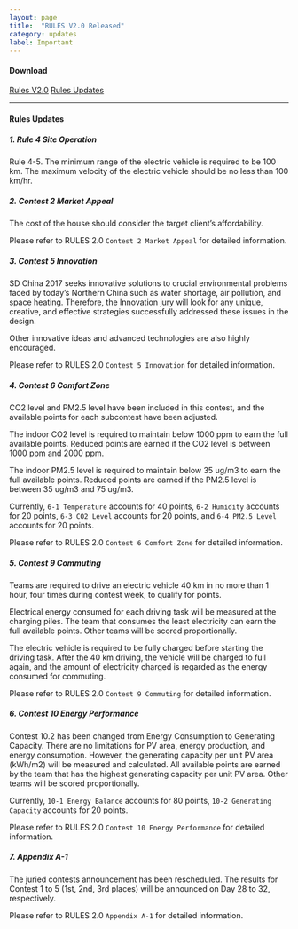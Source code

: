 ```yaml
---
layout: page
title:  "RULES V2.0 Released"
category: updates
label: Important
---
```


#### Download

<a class="btn btn-xs btn-primary" href="{{ site.baseurl }}/doc/SDC2017_Rules_V2.0.pdf" target="_blank">Rules V2.0</a>
<a class="btn btn-xs btn-primary" href="{{ site.baseurl }}/doc/SDC2017_Rules_Updates.pdf" target="_blank">Rules Updates</a>

---

#### Rules Updates

##### 1. Rule 4 Site Operation

Rule 4-5. The minimum range of the electric vehicle is required to be 100 km. The maximum velocity of the electric vehicle should be no less than 100 km/hr.

##### 2. Contest 2 Market Appeal

The cost of the house should consider the target client’s affordability.

Please refer to RULES 2.0 `Contest 2 Market Appeal` for detailed information.

##### 3. Contest 5 Innovation

SD China 2017 seeks innovative solutions to crucial environmental problems faced by today’s Northern China such as water shortage, air pollution, and space heating. Therefore, the Innovation jury will look for any unique, creative, and effective strategies successfully addressed these issues in the design.

Other innovative ideas and advanced technologies are also highly encouraged.

Please refer to RULES 2.0 `Contest 5 Innovation` for detailed information.

##### 4. Contest 6 Comfort Zone

CO2 level and PM2.5 level have been included in this contest, and the available points for each subcontest have been adjusted.

The indoor CO2 level is required to maintain below 1000 ppm to earn the full available points. Reduced points are earned if the CO2 level is between 1000 ppm and 2000 ppm.

The indoor PM2.5 level is required to maintain below 35 ug/m3 to earn the full available points. Reduced points are earned if the PM2.5 level is between 35 ug/m3 and 75 ug/m3.

Currently, `6-1 Temperature` accounts for 40 points, `6-2 Humidity` accounts for 20 points, `6-3 CO2 Level` accounts for 20 points, and `6-4 PM2.5 Level` accounts for 20 points.

Please refer to RULES 2.0 `Contest 6 Comfort Zone` for detailed information.

##### 5. Contest 9 Commuting

Teams are required to drive an electric vehicle 40 km in no more than 1 hour, four times during contest week, to qualify for points.

Electrical energy consumed for each driving task will be measured at the charging piles. The team that consumes the least electricity can earn the full available points. Other teams will be scored proportionally.

The electric vehicle is required to be fully charged before starting the driving task. After the 40 km driving, the vehicle will be charged to full again, and the amount of electricity charged is regarded as the energy consumed for commuting.

Please refer to RULES 2.0 `Contest 9 Commuting` for detailed information.

##### 6. Contest 10 Energy Performance

Contest 10.2 has been changed from Energy Consumption to Generating Capacity. There are no limitations for PV area, energy production, and energy consumption. However, the generating capacity per unit PV area (kWh/m2) will be measured and calculated. All available points are earned by the team that has the highest generating capacity per unit PV area. Other teams will be scored proportionally.

Currently, `10-1 Energy Balance` accounts for 80 points, `10-2 Generating Capacity` accounts for 20 points. 

Please refer to RULES 2.0 `Contest 10 Energy Performance` for detailed information.

##### 7. Appendix A-1

The juried contests announcement has been rescheduled. The results for Contest 1 to 5 (1st, 2nd, 3rd places) will be announced on Day 28 to 32, respectively.

Please refer to RULES 2.0 `Appendix A-1` for detailed information.